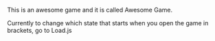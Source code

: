 This is an awesome game and it is called Awesome Game.

Currently to change which state that starts when you open the game in brackets, go to Load.js